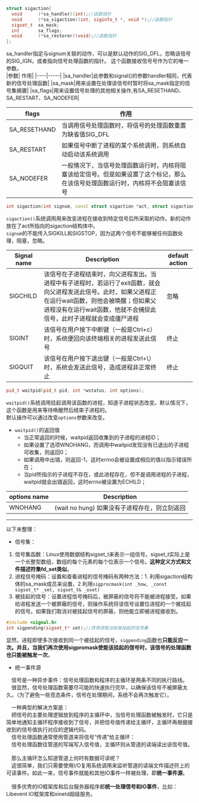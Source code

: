 ```cpp
struct sigaction{
  void      (*sa_handler)(int);//函数指针
  void      (*sa_sigaction)(int, siginfo_t *, void *);//函数指针
  sigset_t  sa_mask;
  int       sa_flags;
  void      (*sa_restorer)(void);//函数指针
};
```  
sa_handler指定与signum关联的动作，可以是默认动作的SIG_DFL，忽略该信号的SIG_IGN，或者指向信号处理函数的指针。 这个函数接收信号号作为它的唯一参数。  
|参数| 作用|
|----|-----|
|sa_handler|此参数和signal()的参数handler相同，代表新的信号处理函数|
|sa_mask|用来设置在处理该信号时暂时将sa_mask指定的信号集搁置|
|sa_flags|用来设置信号处理的其他相关操作,有SA_RESETHAND、SA_RESTART、SA_NODEFER|

|flags|作用|
|---|------|
|SA_RESETHAND|当调用信号处理函数时，将信号的处理函数重置为缺省值SIG_DFL|
|SA_RESTART|如果信号中断了进程的某个系统调用，则系统自动启动该系统调用|
|SA_NODEFER|一般情况下，当信号处理函数运行时，内核将阻塞该给定信号。但是如果设置了这个标记，那么在该信号处理函数运行时，内核将不会阻塞该信号|


```cpp
int sigaction(int signum, const struct sigaction *act, struct sigaction *old act);
```
`sigaction()`系统调用用来改变进程在接收到特定信号后所采取的动作。新的动作放在了act所指向的sigaction结构体中。  
`signum`的不能传入SIGKILL和SIGSTOP，因为这两个信号不能够被任何函数处理，阻塞，忽略。  

|Signal name| Description | default action|
|-----------|-------------|---------------|
|SIGCHILD   |该信号在子进程结束时，向父进程发出。当进程中有子进程时，若运行了exit函数，就会向父进程发送此信号。此时，如果父进程正在运行wait函数，则他会被唤醒；但如果父进程没有在运行wait函数，他就不会捕捉此信号，此时子进程就会变成僵尸进程|忽略|
|SIGINT     |该信号在用户按下中断键（一般是Ctrl+c）时，系统便回向该终端相关的进程发送此信号|终止|
|SIGQUIT|该信号在用户按下退出键（一般是Ctrl+\）时，系统会发送此信号，造成进程非正常终止|终止|


```cpp
pid_t waitpid(pid_t pid, int *wstatus, int options);
```
`waitpid()`系统调用挂起调用该函数的进程，知道子进程状态改变。默认情况下，这个函数是用来等待唤醒然后结束子进程的。  
默认操作可以通过改变`options`参数来改变。 
* `waitpid()`的返回值
  * 当正常返回的时候，waitpid返回收集到的子进程的进程ID；  
  * 如果设置了选项WNOHANG，而调用中waitpid发现没有已退出的子进程可收集，则返回0；  
  * 如果调用中出错，则返回-1，这时errno会被设置成相应的值以指示错误所在；  
  * 当pid所指示的子进程不存在，或此进程存在，但不是调用进程的子进程，waitpid就会出错返回，这时errno被设置为ECHILD；   
  
|options name| Description|
|------------|------------|
|WNOHANG     |(wait no hung) 如果没有子进程存在，则立刻返回| 


---
以下未整理：
* 信号集：
1. 信号集函数：Linux使用数据结构sigset_t来表示一组信号。sigset_t实际上是一个长整型数组，数组的每个元素的每个位表示一个信号。**这种定义方式和文件描述符集fd_set类似**。
2. 进程信号掩码：设置和查看进程的信号掩码有两种方法：1. 利用sigaction结构体的sa_mask成员来设置，2.利用`sigprocmask(int _how, _const sigset_t* _set, sigset_t& _oset)`
3. 被挂起的信号：设置进程信号掩码后，被屏蔽的信号将不能被进程接受。如果给进程发送一个被屏蔽的信号，则操作系统将该信号设置位进程的一个被挂起的信号。如果我们取消对被挂起信号的屏蔽，则他能立即被进程接收到。  
```cpp
#include <signal.h>
int sigpending(sigset_t* set);//获得进程当前被挂起的信号集
```
显然，进程即使多次接收到同一个被挂起的信号，`sigpending`函数也**只能反应一次。并且，当我们再次使用sigpromask使能该挂起的信号时，该信号的处理函数也只能被触发一次**。  

* 统一事件源

&emsp;信号是一种异步事件：信号处理函数和程序的主循环是两条不同的执行路线。  
&emsp;很显然，信号处理函数需要尽可能的快速执行完毕，以确保该信号不被屏蔽太久。（为了避免一些竞态条件，信号在处理期间，系统不会再次触发它）。  

&emsp;一种典型的解决方案是：  
&emsp;把信号的主要处理逻辑放到程序的主循环中，当信号处理函数被触发时，它只是简单地通知主循环程序接收到了信号，并把信号值传递给主循环，主循环再根据接收到的信号值执行对应的逻辑代码。  
&emsp;信号处理函数通常使用管道来将信号“传递”给主循环：  
&emsp;信号处理函数往管道的写端写入信号值，主循环则从管道的读端读出该信号值。  
&emsp;  
&emsp;那么主循环怎么知道管道上何时有数据可读呢？  
&emsp;这很简单，我们只需要使用I/O复用系统调用来监听管道的读端文件描述符上的可读事件。如此一来，信号事件就能和其他IO事件一样被处理，即**统一事件源**。  
&emsp;  
&emsp;很多优秀的IO框架库和后台服务器程序都**统一处理信号和IO事件**，比如：Libevent IO框架库和xinetd超级服务。








